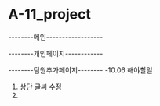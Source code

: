 # A-11_project

--------메인------------------

--------개인페이지------------

--------팀원추가페이지--------
-10.06 해야할일
1. 상단 글씨 수정
2. 
